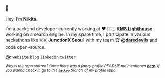 ### 👋

Hey, I’m **Nikita**.

I’m a backend developer currently working at ♥ 🇮🇱 **[KMS Lighthouse](https://www.kmslh.com/)** working on a search engine. In my spare time, I participate in various hackathons like 🇰🇷 **JunctionX Seoul** with my team 🏆 **[@daredevils](https://github.com/daredevils-team)** and code open-source.

**@:** [`website`](http://xtenzq.github.io/) [`blog`](http://xtenzq.github.io/blog) [`linkedin`](https://www.linkedin.com/in/xtenzq/) [`twitter`](https://twitter.com/xtenzQ)

<sub>_Why is the repo starred? Once there was a fancy profile README.md mentioned **[here](https://github.com/abhisheknaiidu/awesome-github-profile-readme)**. If you wanna check it, go to the **[`backup`](https://github.com/xtenzQ/xtenzQ/tree/backup)** branch of my profile repo._</sub>
